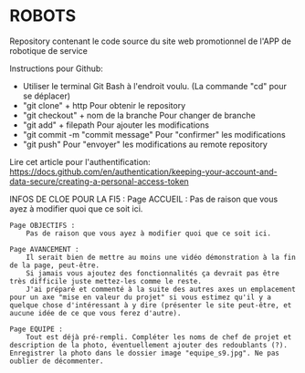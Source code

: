 # ROBOTS
Repository contenant le code source du site web promotionnel de l'APP de robotique de service

Instructions pour Github:
 - Utiliser le terminal Git Bash à l'endroit voulu. (La commande "cd" pour se déplacer)
 - "git clone" + http 				Pour obtenir le repository
 - "git checkout" + nom de la branche 		Pour changer de branche
 - "git add" + filepath				Pour ajouter les modifications
 - "git commit -m "commit message"		Pour "confirmer" les modifications
 - "git push"					Pour "envoyer" les modifications au remote repository

Lire cet article pour l'authentification:
	https://docs.github.com/en/authentication/keeping-your-account-and-data-secure/creating-a-personal-access-token


INFOS DE CLOE POUR LA FI5 :
	Page ACCUEIL : 
		Pas de raison que vous ayez à modifier quoi que ce soit ici. 

	Page OBJECTIFS : 
		Pas de raison que vous ayez à modifier quoi que ce soit ici. 

	Page AVANCEMENT : 
		Il serait bien de mettre au moins une vidéo démonstration à la fin de la page, peut-être. 
		Si jamais vous ajoutez des fonctionnalités ça devrait pas être très difficile juste mettez-les comme le reste. 
		J'ai préparé et commenté à la suite des autres axes un emplacement pour un axe "mise en valeur du projet" si vous estimez qu'il y a quelque chose d'intéressant à y dire (présenter le site peut-être, et aucune idée de ce que vous ferez d'autre). 

	Page EQUIPE : 
		Tout est déjà pré-rempli. Compléter les noms de chef de projet et description de la photo, éventuellement ajouter des redoublants (?). Enregistrer la photo dans le dossier image "equipe_s9.jpg". Ne pas oublier de décommenter. 